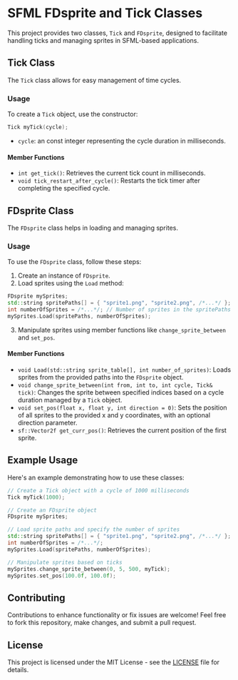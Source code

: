 # SFML FDsprite and Tick Classes

This project provides two classes, `Tick` and `FDsprite`, designed to facilitate handling ticks and managing sprites in SFML-based applications.

## Tick Class

The `Tick` class allows for easy management of time cycles.

### Usage

To create a `Tick` object, use the constructor:

```cpp
Tick myTick(cycle);
```

- `cycle`: an const integer representing the cycle duration in milliseconds.

#### Member Functions

- `int get_tick()`: Retrieves the current tick count in milliseconds.
- `void tick_restart_after_cycle()`: Restarts the tick timer after completing the specified cycle.

## FDsprite Class

The `FDsprite` class helps in loading and managing sprites.

### Usage

To use the `FDsprite` class, follow these steps:

1. Create an instance of `FDsprite`.
2. Load sprites using the `Load` method:

```cpp
FDsprite mySprites;
std::string spritePaths[] = { "sprite1.png", "sprite2.png", /*...*/ };
int numberOfSprites = /*...*/; // Number of sprites in the spritePaths array
mySprites.Load(spritePaths, numberOfSprites);
```

3. Manipulate sprites using member functions like `change_sprite_between` and `set_pos`.

#### Member Functions

- `void Load(std::string sprite_table[], int number_of_sprites)`: Loads sprites from the provided paths into the `FDsprite` object.
- `void change_sprite_between(int from, int to, int cycle, Tick& tick)`: Changes the sprite between specified indices based on a cycle duration managed by a `Tick` object.
- `void set_pos(float x, float y, int direction = 0)`: Sets the position of all sprites to the provided x and y coordinates, with an optional direction parameter.
- `sf::Vector2f get_curr_pos()`: Retrieves the current position of the first sprite.

## Example Usage

Here's an example demonstrating how to use these classes:

```cpp
// Create a Tick object with a cycle of 1000 milliseconds
Tick myTick(1000);

// Create an FDsprite object
FDsprite mySprites;

// Load sprite paths and specify the number of sprites
std::string spritePaths[] = { "sprite1.png", "sprite2.png", /*...*/ };
int numberOfSprites = /*...*/;
mySprites.Load(spritePaths, numberOfSprites);

// Manipulate sprites based on ticks
mySprites.change_sprite_between(0, 5, 500, myTick);
mySprites.set_pos(100.0f, 100.0f);
```

## Contributing

Contributions to enhance functionality or fix issues are welcome! Feel free to fork this repository, make changes, and submit a pull request.

## License

This project is licensed under the MIT License - see the [LICENSE](LICENSE) file for details.